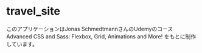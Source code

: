 # travel_site

このアプリケーションはJonas SchmedtmannさんのUdemyのコース Advanced CSS and Sass: Flexbox, Grid, Animations and More! をもとに制作しています。